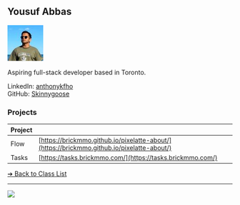 <style>@import url("//readme.codeadam.ca/readme.css");</style>

## Yousuf Abbas

![Yousuf Abbas](../images/skinnygoose.jpg)

Aspiring full-stack developer based in Toronto.

 
LinkedIn: [anthonykfho](https://www.linkedin.com/in/yousuf---abbas/)  
GitHub: [Skinnygoose](https://github.com/Skinnygoose)  

### Projects

| Project | |
| - | - |
| Flow | [https://brickmmo.github.io/pixelatte-about/](https://brickmmo.github.io/pixelatte-about/) |
| Tasks | [https://tasks.brickmmo.com/](https://tasks.brickmmo.com/) 

[&#10132; Back to Class List](/)

---

<a href="https://brickmmo.com">
<img src="https://brickmmo.com/images/brickmmo-logo-horizontal.jpg" width="100">
</a>
